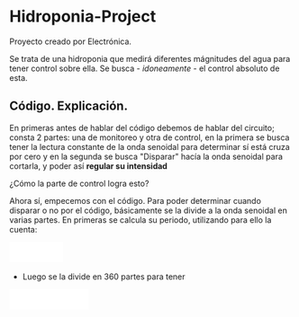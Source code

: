 # Hidroponia-Project

Proyecto creado por Electrónica. 

Se trata de una hidroponia que medirá diferentes mágnitudes del agua para tener control sobre ella.
Se busca - *idoneamente* - el control absoluto de esta.

## Código. Explicación.

En primeras antes de hablar del código debemos de hablar del circuito; consta 2 partes: una de monitoreo y otra de control, en la primera se busca tener la lectura constante de la onda senoidal para determinar sí está cruza por cero y en la segunda se busca "Disparar" hacía la onda senoidal para cortarla, y poder así **regular su intensidad**

¿Cómo la parte de control logra esto?

Ahora sí, empecemos con el código. 
Para poder determinar cuando disparar o no por el código, básicamente se la divide a la onda senoidal en varias partes.
En primeras se calcula su periodo, utilizando para ello la cuenta:

![Ecuación](./Ref/CalculoUnoUno.png)

+ Luego se la divide en 360 partes para tener

![Ecuación](./Ref/CalculoDosDos.png)
